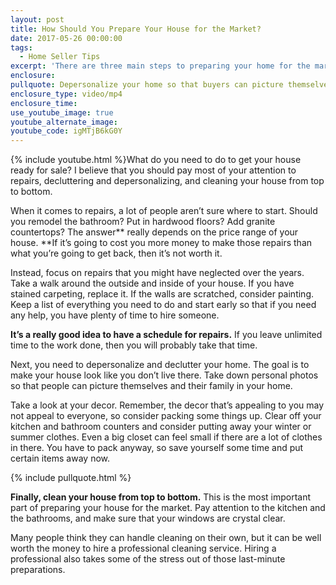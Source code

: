 ```yaml
---
layout: post
title: How Should You Prepare Your House for the Market?
date: 2017-05-26 00:00:00
tags:
  - Home Seller Tips
excerpt: 'There are three main steps to preparing your home for the market, and I’ll give you a few tips today.'
enclosure:
pullquote: Depersonalize your home so that buyers can picture themselves living there.
enclosure_type: video/mp4
enclosure_time:
use_youtube_image: true
youtube_alternate_image:
youtube_code: igMTjB6kG0Y
---
```



{% include youtube.html %}What do you need to do to get your house ready for sale? I believe that you should pay most of your attention to repairs, decluttering and depersonalizing, and cleaning your house from top to bottom.

When it comes to repairs, a lot of people aren’t sure where to start. Should you remodel the bathroom? Put in hardwood floors? Add granite countertops? The answer\*\* really depends on the price range of your house. \*\*If it’s going to cost you more money to make those repairs than what you’re going to get back, then it’s not worth it.

Instead, focus on repairs that you might have neglected over the years. Take a walk around the outside and inside of your house. If you have stained carpeting, replace it. If the walls are scratched, consider painting. Keep a list of everything you need to do and start early so that if you need any help, you have plenty of time to hire someone.

**It’s a really good idea to have a schedule for repairs.** If you leave unlimited time to the work done, then you will probably take that time.

Next, you need to depersonalize and declutter your home. The goal is to make your house look like you don’t live there. Take down personal photos so that people can picture themselves and their family in your home.

Take a look at your decor. Remember, the decor that’s appealing to you may not appeal to everyone, so consider packing some things up. Clear off your kitchen and bathroom counters and consider putting away your winter or summer clothes. Even a big closet can feel small if there are a lot of clothes in there. You have to pack anyway, so save yourself some time and put certain items away now.

{% include pullquote.html %}

**Finally, clean your house from top to bottom.** This is the most important part of preparing your house for the market. Pay attention to the kitchen and the bathrooms, and make sure that your windows are crystal clear.

Many people think they can handle cleaning on their own, but it can be well worth the money to hire a professional cleaning service. Hiring a professional also takes some of the stress out of those last-minute preparations.